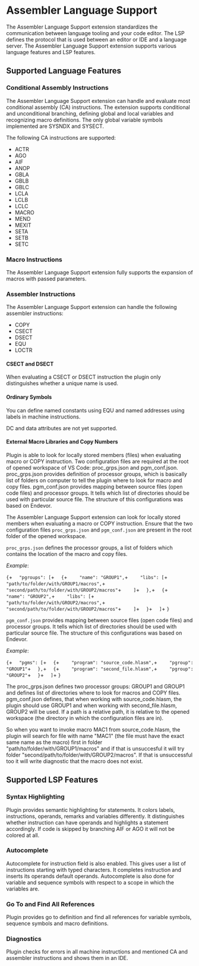 # Assembler Language Support

The Assembler Language Support extension standardizes the communication between language tooling and your code editor. The LSP defines the protocol that is used between an editor or IDE and a language server. The Assembler Language Support extension supports various language features and LSP features.

## Supported Language Features

### Conditional Assembly Instructions

The Assembler Language Support extension can handle and evaluate most conditional assembly (CA) instructions. The extension supports conditional and unconditional branching, defining global and local variables and recognizing macro definitions. The only global variable symbols implemented are SYSNDX and SYSECT.

The following CA instructions are supported:

* ACTR
* AGO
* AIF
* ANOP
* GBLA
* GBLB
* GBLC
* LCLA
* LCLB
* LCLC
* MACRO
* MEND
* MEXIT
* SETA
* SETB
* SETC

### Macro Instructions

The Assembler Language Support extension fully supports the expansion of macros with passed parameters.

### Assembler Instructions

The Assembler Language Support extension can handle the following assembler instructions:

* COPY
* CSECT
* DSECT
* EQU
* LOCTR

#### CSECT and DSECT

When evaluating a CSECT or DSECT instruction the plugin only distinguishes whether a unique name is used.

#### Ordinary Symbols

You can define named constants using EQU and named addresses using labels in machine instructions.

DC and data attributes are not yet supported.

#### External Macro Libraries and Copy Numbers

Plugin is able to look for locally stored members (files) when evaluating macro or COPY instruction. Two configuration files are required at the root of opened workspace of VS Code: proc_grps.json and pgm_conf.json. proc_grps.json provides definition of processor groups, which is basically list of folders on computer to tell the plugin where to look for macro and copy files. pgm_conf.json provides mapping between source files (open code files) and processor groups. It tells which list of directories should be used with particular source file. The structure of this configurations was based on Endevor.

The Assembler Language Support extension can look for locally stored members when evaluating a macro or COPY instruction. Ensure that the two configuration files `proc_grps.json` and `pgm_conf.json` are present in the root folder of the opened workspace.

`proc_grps.json` defines the processor groups, a list of folders which contains the location of the macro and copy files.

*Example*:

`{`+
`  "pgroups": [`+
`  {`+
`    "name": "GROUP1",`+
`    "libs": [`+
`      "path/to/folder/with/GROUP1/macros",`+
`      "second/path/to/folder/with/GROUP2/macros"`+
`    ]`+
`  },`+
`  {`+
`    "name": "GROUP2",`+
`    "libs": [`+
`      "path/to/folder/with/GROUP2/macros",`+
`      "second/path/to/folder/with/GROUP2/macros"`+
`    ]`+
`  }`+
`  ]`+
`}`

`pgm_conf.json` provides mapping between source files (open code files) and processor groups. It tells which list of directories should be used with particular source file. The structure of this configurations was based on Endevor.

*Example*:

`{`+
`  "pgms": [`+
`  {`+
`    "program": "source_code.hlasm",`+
`    "pgroup": "GROUP1"`+
`  },`+
`  {`+
`    "program": "second_file.hlasm",`+
`    "pgroup": "GROUP2"`+
`  }`+
`  ]`+
`}`

The proc_grps.json defines two processor groups: GROUP1 and GROUP1 and defines list of directories where to look for macros and COPY files. pgm_conf.json defines, that when working with source_code.hlasm, the plugin should use GROUP1 and when working with second_file.hlasm, GROUP2 will be used. If a path is a relative path, it is relative to the opened workspace (the directory in which the configuration files are in).

So when you want to invoke macro MAC1 from source_code.hlasm, the plugin will search for file with name "MAC1" (the file must have the exact same name as the macro) first in folder "path/to/folder/with/GROUP1/macros" and if that is unsuccesful it will try folder "second/path/to/folder/with/GROUP2/macros". If that is unsuccessful too it will write diagnostic that the macro does not exist.

## Supported LSP Features

### Syntax Highlighting

Plugin provides semantic highlighting for statements. It colors labels, instructions, operands, remarks and variables differently. It distinguishes whether instruction can have operands and highlights a statement accordingly. If code is skipped by branching AIF or AGO it will not be colored at all.

### Autocomplete

Autocomplete for instruction field is also enabled. This gives user a list of instructions starting with typed characters. It completes instruction and inserts its operands default operands. Autocomplete is also done for variable and sequence symbols with respect to a scope in which the variables are.

### Go To and Find All References

Plugin provides go to definition and find all references for variable symbols, sequence symbols and macro definitions.

### Diagnostics

Plugin checks for errors in all machine instructions and mentioned CA and assembler instructions and shows them in an IDE.
